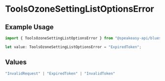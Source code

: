 # ToolsOzoneSettingListOptionsError

## Example Usage

```typescript
import { ToolsOzoneSettingListOptionsError } from "@speakeasy-api/bluesky/models/errors";

let value: ToolsOzoneSettingListOptionsError = "ExpiredToken";
```

## Values

```typescript
"InvalidRequest" | "ExpiredToken" | "InvalidToken"
```